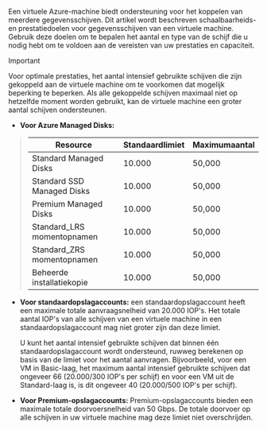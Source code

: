 Een virtuele Azure-machine biedt ondersteuning voor het koppelen van meerdere gegevensschijven. Dit artikel wordt beschreven schaalbaarheids- en prestatiedoelen voor gegevensschijven van een virtuele machine. Gebruik deze doelen om te bepalen het aantal en type van de schijf die u nodig hebt om te voldoen aan de vereisten van uw prestaties en capaciteit. 

> [!IMPORTANT]
> Voor optimale prestaties, het aantal intensief gebruikte schijven die zijn gekoppeld aan de virtuele machine om te voorkomen dat mogelijk beperking te beperken. Als alle gekoppelde schijven maximaal niet op hetzelfde moment worden gebruikt, kan de virtuele machine een groter aantal schijven ondersteunen.

* **Voor Azure Managed Disks:** 

> | Resource | Standaardlimiet | Maximumaantal |
> | --- | --- | --- |
> | Standard Managed Disks | 10.000 | 50,000 |
> | Standard SSD Managed Disks | 10.000 | 50,000 |
> | Premium Managed Disks | 10.000 | 50,000 |
> | Standard_LRS momentopnamen | 10.000 | 50,000 |
> | Standard_ZRS momentopnamen | 10.000 | 50,000 |
> | Beheerde installatiekopie | 10.000 | 50,000 |

* **Voor standaardopslagaccounts:** een standaardopslagaccount heeft een maximale totale aanvraagsnelheid van 20.000 IOP's. Het totale aantal IOP's van alle schijven van een virtuele machine in een standaardopslagaccount mag niet groter zijn dan deze limiet.
  
    U kunt het aantal intensief gebruikte schijven dat binnen één standaardopslagaccount wordt ondersteund, ruwweg berekenen op basis van de limiet voor het aantal aanvragen. Bijvoorbeeld, voor een VM in Basic-laag, het maximum aantal intensief gebruikte schijven dat ongeveer 66 (20.000/300 IOP's per schijf) en voor een VM uit de Standard-laag is, is dit ongeveer 40 (20.000/500 IOP's per schijf). 

* **Voor Premium-opslagaccounts:** Premium-opslagaccounts bieden een maximale totale doorvoersnelheid van 50 Gbps. De totale doorvoer op alle schijven in uw virtuele machine mag deze limiet niet overschrijden.


